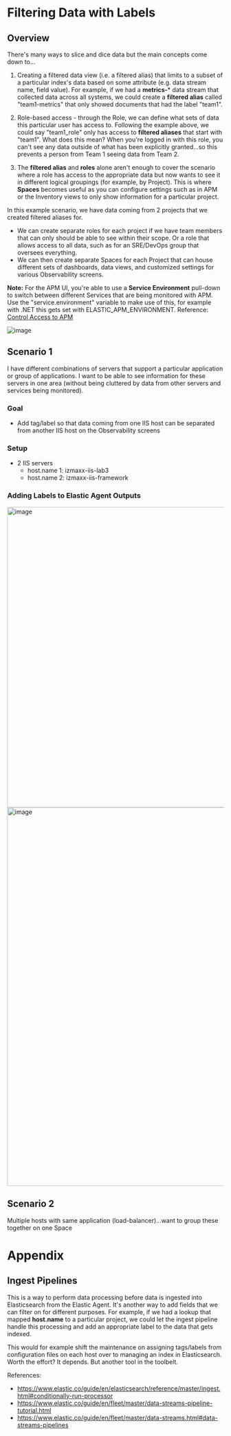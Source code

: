 # Filtering Data with Labels
## Overview
There's many ways to slice and dice data but the main concepts come down to...
1) Creating a filtered data view (i.e. a filtered alias) that limits to a subset of a particular index's data based on some attribute (e.g. data stream name, field value). For example, if we had a **metrics-*** data stream that collected data across all systems, we could create a **filtered alias** called "team1-metrics" that only showed documents that had the label "team1".

2) Role-based access - through the Role, we can define what sets of data this particular user has access to. Following the example above, we could say "team1_role" only has access to **filtered aliases** that start with "team1". What does this mean? When you're logged in with this role, you can't see any data outside of what has been explicitly granted...so this prevents a person from Team 1 seeing data from Team 2.

3) The **filtered alias** and **roles** alone aren't enough to cover the scenario where a role has access to the appropriate data but now wants to see it in different logical groupings (for example, by Project).  This is where **Spaces** becomes useful as you can configure settings such as in APM or the Inventory views to only show information for a particular project.

In this example scenario, we have data coming from 2 projects that we created filtered aliases for. 
* We can create separate roles for each project if we have team members that can only should be able to see within their scope. Or a role that allows access to all data, such as for an SRE/DevOps group that oversees everything.
* We can then create separate Spaces for each Project that can house different sets of dashboards, data views, and customized settings for various Observability screens. 

**Note:** For the APM UI, you're able to use a **Service Environment** pull-down to switch between different Services that are being monitored with APM. Use the "service.environment" variable to make use of this, for example with .NET this gets set with ELASTIC_APM_ENVIRONMENT.  Reference: [Control Access to APM](https://www.elastic.co/guide/en/kibana/current/apm-spaces.html)

![image](https://user-images.githubusercontent.com/100947826/192630068-a1b40727-a0c4-4fab-aefb-21c7163b98fb.png)

## Scenario 1
I have different combinations of servers that support a particular application or group of applications.  I want to be able to see information for these servers in one area (without being cluttered by data from other servers and services being monitored).  

### Goal
* Add tag/label so that data coming from one IIS host can be separated from another IIS host on the Observability screens

### Setup
* 2 IIS servers
  * host.name 1: izmaxx-iis-lab3
  * host.name 2: izmaxx-iis-framework

### Adding Labels to Elastic Agent Outputs
<img width="699" alt="image" src="https://user-images.githubusercontent.com/100947826/192636481-b43b6ceb-993e-4a8d-8bbf-ccb52eb255bf.png">
<img width="881" alt="image" src="https://user-images.githubusercontent.com/100947826/192636585-db51d1e2-ad8a-49a6-bd47-17c8cf809055.png">




## Scenario 2
Multiple hosts with same application (load-balancer)...want to group these together on one Space

# Appendix
## Ingest Pipelines
This is a way to perform data processing before data is ingested into Elasticsearch from the Elastic Agent. It's another way to add fields that we can filter on for different purposes. For example, if we had a lookup that mapped **host.name** to a particular project, we could let the ingest pipeline handle this processing and add an appropriate label to the data that gets indexed. 

This would for example shift the maintenance on assigning tags/labels from configuration files on each host over to managing an index in Elasticsearch. Worth the effort? It depends. But another tool in the toolbelt.

References:
* https://www.elastic.co/guide/en/elasticsearch/reference/master/ingest.html#conditionally-run-processor
* https://www.elastic.co/guide/en/fleet/master/data-streams-pipeline-tutorial.html
* https://www.elastic.co/guide/en/fleet/master/data-streams.html#data-streams-pipelines
